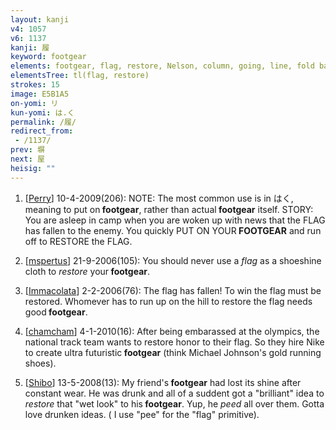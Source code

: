 ```yaml
---
layout: kanji
v4: 1057
v6: 1137
kanji: 履
keyword: footgear
elements: footgear, flag, restore, Nelson, column, going, line, fold back, double back, reclining, lying down, sun, day, walking legs
elementsTree: tl(flag, restore)
strokes: 15
image: E5B1A5
on-yomi: リ
kun-yomi: は.く
permalink: /履/
redirect_from:
 - /1137/
prev: 塀
next: 屋
heisig: ""
---
```


1) [<a href="http://kanji.koohii.com/profile/Perry">Perry</a>] 10-4-2009(206): NOTE: The most common use is in はく, meaning to put on<strong> footgear</strong>, rather than actual<strong> footgear</strong> itself. STORY: You are asleep in camp when you are woken up with news that the FLAG has fallen to the enemy. You quickly PUT ON YOUR<strong> FOOTGEAR</strong> and run off to RESTORE the FLAG.

2) [<a href="http://kanji.koohii.com/profile/mspertus">mspertus</a>] 21-9-2006(105): You should never use a <em>flag</em> as a shoeshine cloth to <em>restore</em> your<strong> footgear</strong>.

3) [<a href="http://kanji.koohii.com/profile/Immacolata">Immacolata</a>] 2-2-2006(76): The flag has fallen! To win the flag must be restored. Whomever has to run up on the hill to restore the flag needs good<strong> footgear</strong>.

4) [<a href="http://kanji.koohii.com/profile/chamcham">chamcham</a>] 4-1-2010(16): After being embarassed at the olympics, the national track team wants to restore honor to their flag. So they hire Nike to create ultra futuristic<strong> footgear</strong> (think Michael Johnson&#039;s gold running shoes).

5) [<a href="http://kanji.koohii.com/profile/Shibo">Shibo</a>] 13-5-2008(13): My friend&#039;s<strong> footgear</strong> had lost its shine after constant wear. He was drunk and all of a suddent got a &quot;brilliant&quot; idea to <em>restore</em> that &quot;wet look&quot; to his<strong> footgear</strong>. Yup, he <em>peed</em> all over them. Gotta love drunken ideas. ( I use &quot;pee&quot; for the &quot;flag&quot; primitive).


